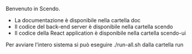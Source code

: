 Benvenuto in Scendo.

- La documentazione è disponibile nella cartella doc
- Il codice del back-end server è disponibile nella cartella scendo
- Il codice della React application è disponibile nella cartella scendo-ui

Per avviare l'intero sistema si può eseguire ./run-all.sh dalla cartella run